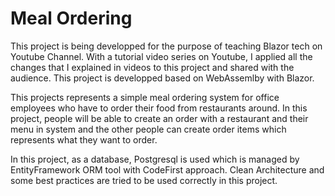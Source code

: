 # Meal Ordering

This project is being developped for the purpose of teaching Blazor tech on Youtube Channel. With a tutorial video series on Youtube, 
I applied all the changes that I explained in videos to this project and shared with the audience. This project is developped based on WebAssemlby with Blazor.


This projects represents a simple meal ordering system for office employees who have to order their food from restaurants around. In this project, people will be able to
create an order with a restaurant and their menu in system and the other people can create order items which represents what they want to order.

In this project, as a database, Postgresql is used which is managed by EntityFramework ORM tool with CodeFirst approach. Clean Architecture and some best practices are 
tried to be used correctly in this project.
